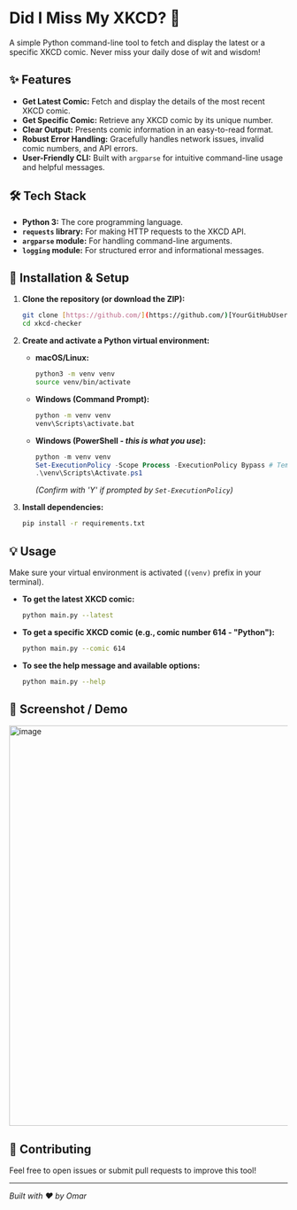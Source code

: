 # Did I Miss My XKCD? 🚀

A simple Python command-line tool to fetch and display the latest or a specific XKCD comic. Never miss your daily dose of wit and wisdom!

## ✨ Features

* **Get Latest Comic:** Fetch and display the details of the most recent XKCD comic.
* **Get Specific Comic:** Retrieve any XKCD comic by its unique number.
* **Clear Output:** Presents comic information in an easy-to-read format.
* **Robust Error Handling:** Gracefully handles network issues, invalid comic numbers, and API errors.
* **User-Friendly CLI:** Built with `argparse` for intuitive command-line usage and helpful messages.

## 🛠️ Tech Stack

* **Python 3:** The core programming language.
* **`requests` library:** For making HTTP requests to the XKCD API.
* **`argparse` module:** For handling command-line arguments.
* **`logging` module:** For structured error and informational messages.

## 🚀 Installation & Setup

1.  **Clone the repository (or download the ZIP):**
    ```bash
    git clone [https://github.com/](https://github.com/)[YourGitHubUsername]/xkcd-checker.git
    cd xkcd-checker
    ```
2.  **Create and activate a Python virtual environment:**
    * **macOS/Linux:**
        ```bash
        python3 -m venv venv
        source venv/bin/activate
        ```
    * **Windows (Command Prompt):**
        ```cmd
        python -m venv venv
        venv\Scripts\activate.bat
        ```
    * **Windows (PowerShell - *this is what you use*):**
        ```powershell
        python -m venv venv
        Set-ExecutionPolicy -Scope Process -ExecutionPolicy Bypass # Temporary policy bypass
        .\venv\Scripts\Activate.ps1
        ```
        *(Confirm with 'Y' if prompted by `Set-ExecutionPolicy`)*

3.  **Install dependencies:**
    ```bash
    pip install -r requirements.txt
    ```

## 💡 Usage

Make sure your virtual environment is activated (`(venv)` prefix in your terminal).

* **To get the latest XKCD comic:**
    ```bash
    python main.py --latest
    ```

* **To get a specific XKCD comic (e.g., comic number 614 - "Python"):**
    ```bash
    python main.py --comic 614
    ```

* **To see the help message and available options:**
    ```bash
    python main.py --help
    ```

## 📸 Screenshot / Demo
   <img width="1552" height="723" alt="image" src="https://github.com/user-attachments/assets/9d958c77-33e5-4bc6-8c99-f480beb54289" />


## 🤝 Contributing

Feel free to open issues or submit pull requests to improve this tool!

---
*Built with ❤️ by Omar*
